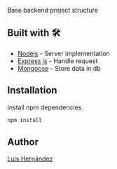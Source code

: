 Base backend project structure

## Built with 🛠️

* [Nodejs](https://nodejs.org/es/) - Server implementation
* [Express js](https://expressjs.com/es/) - Handle request
* [Mongoose](https://mongoosejs.com/) - Store data in db

## Installation

Install npm dependencies

```bash
npm install
```

## Author
 [Luis Hernández](https://www.linkedin.com/in/luis-antonio-hern%C3%A1ndez-castillo-889608128/)
